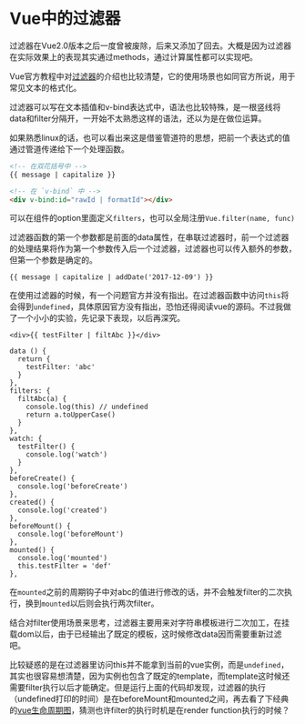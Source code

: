 # Vue中的过滤器

过滤器在Vue2.0版本之后一度曾被废除，后来又添加了回去。大概是因为过滤器在实际效果上的表现其实通过methods，通过计算属性都可以实现吧。

Vue官方教程中对[过滤器](https://cn.vuejs.org/v2/guide/filters.html)的介绍也比较清楚，它的使用场景也如同官方所说，用于常见文本的格式化。

过滤器可以写在文本插值和v-bind表达式中，语法也比较特殊，是一根竖线将data和filter分隔开，一开始不太熟悉这样的语法，还以为是在做位运算。

如果熟悉linux的话，也可以看出来这是借鉴管道符的思想，把前一个表达式的值通过管道传递给下一个处理函数。

```html
<!-- 在双花括号中 -->
{{ message | capitalize }}

<!-- 在 `v-bind` 中 -->
<div v-bind:id="rawId | formatId"></div>
```

可以在组件的option里面定义`filters`，也可以全局注册`Vue.filter(name, func)`

过滤器函数的第一个参数都是前面的data属性，在串联过滤器时，前一个过滤器的处理结果将作为第一个参数传入后一个过滤器，过滤器也可以传入额外的参数，但第一个参数是确定的。

```
{{ message | capitalize | addDate('2017-12-09') }}
```

在使用过滤器的时候，有一个问题官方并没有指出。在过滤器函数中访问`this`将会得到`undefined`，具体原因官方没有指出，恐怕还得阅读vue的源码。不过我做了一个小小的实验，先记录下表现，以后再深究。

```
<div>{{ testFilter | filtAbc }}</div>

data () {
  return {
    testFilter: 'abc'
  }
},
filters: {
  filtAbc(a) {
    console.log(this) // undefined
    return a.toUpperCase()
  }
},
watch: {
  testFilter() {
    console.log('watch')
  }
},
beforeCreate() {
  console.log('beforeCreate')
},
created() {
  console.log('created')
},
beforeMount() {
  console.log('beforeMount')
},
mounted() {
  console.log('mounted')
  this.testFilter = 'def'
},
```

在`mounted`之前的周期钩子中对abc的值进行修改的话，并不会触发filter的二次执行，换到`mounted`以后则会执行两次filter。

结合对filter使用场景来思考，过滤器主要用来对字符串模板进行二次加工，在挂载dom以后，由于已经输出了既定的模板，这时候修改data因而需要重新过滤吧。

比较疑惑的是在过滤器里访问this并不能拿到当前的vue实例，而是`undefined`，其实也很容易想清楚，因为实例也包含了既定的template，而template这时候还需要filter执行以后才能确定。但是运行上面的代码却发现，过滤器的执行（undefined打印的时间）是在beforeMount和mounted之间，再去看了下经典的[vue生命周期图](https://cn.vuejs.org/v2/guide/instance.html#生命周期图示)，猜测也许filter的执行时机是在render function执行的时候？